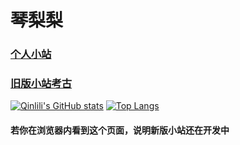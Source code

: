 # 琴梨梨
### [个人小站](https://qinlili.bid)  
### [旧版小站考古](https://legacy.qinlili.bid)  
[![Qinlili's GitHub stats](https://github-readme-stats.vercel.app/api?username=qinlili23333)](https://github.com/qinlili23333/)
[![Top Langs](https://github-readme-stats.vercel.app/api/top-langs/?username=qinlili23333)](https://qinlili.bid)
#### 若你在浏览器内看到这个页面，说明新版小站还在开发中